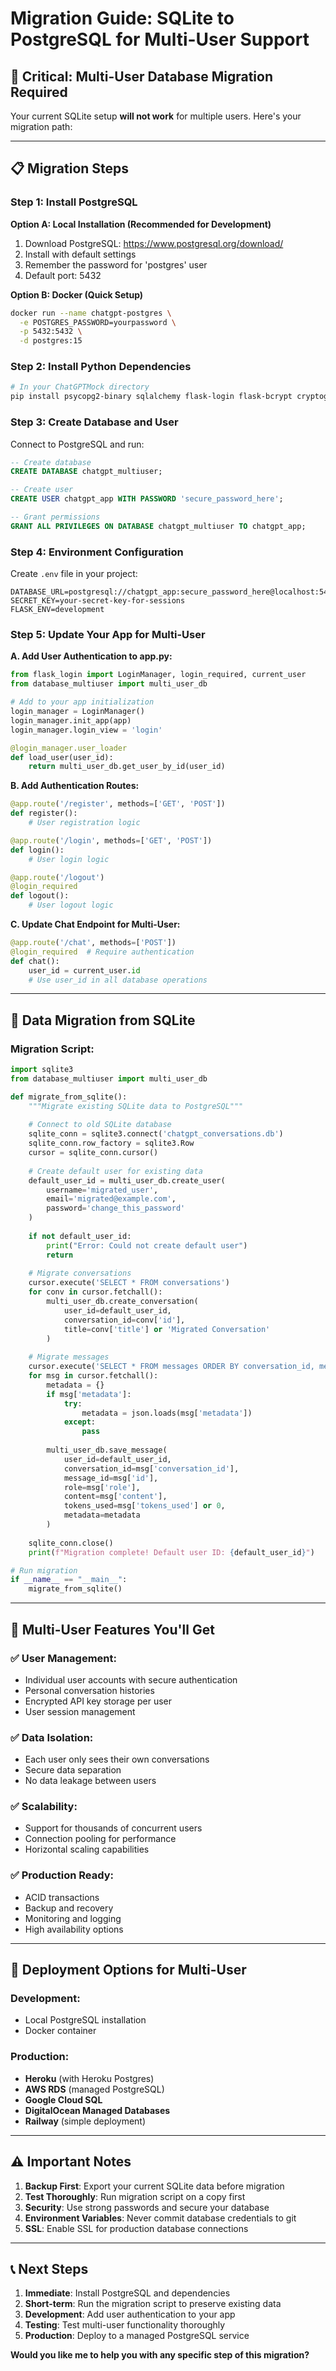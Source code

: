 # Migration Guide: SQLite to PostgreSQL for Multi-User Support

## 🚨 **Critical: Multi-User Database Migration Required**

Your current SQLite setup **will not work** for multiple users. Here's your migration path:

---

## 📋 **Migration Steps**

### **Step 1: Install PostgreSQL**

**Option A: Local Installation (Recommended for Development)**
1. Download PostgreSQL: https://www.postgresql.org/download/
2. Install with default settings
3. Remember the password for 'postgres' user
4. Default port: 5432

**Option B: Docker (Quick Setup)**
```bash
docker run --name chatgpt-postgres \
  -e POSTGRES_PASSWORD=yourpassword \
  -p 5432:5432 \
  -d postgres:15
```

### **Step 2: Install Python Dependencies**

```bash
# In your ChatGPTMock directory
pip install psycopg2-binary sqlalchemy flask-login flask-bcrypt cryptography
```

### **Step 3: Create Database and User**

Connect to PostgreSQL and run:
```sql
-- Create database
CREATE DATABASE chatgpt_multiuser;

-- Create user
CREATE USER chatgpt_app WITH PASSWORD 'secure_password_here';

-- Grant permissions
GRANT ALL PRIVILEGES ON DATABASE chatgpt_multiuser TO chatgpt_app;
```

### **Step 4: Environment Configuration**

Create `.env` file in your project:
```env
DATABASE_URL=postgresql://chatgpt_app:secure_password_here@localhost:5432/chatgpt_multiuser
SECRET_KEY=your-secret-key-for-sessions
FLASK_ENV=development
```

### **Step 5: Update Your App for Multi-User**

**A. Add User Authentication to app.py:**
```python
from flask_login import LoginManager, login_required, current_user
from database_multiuser import multi_user_db

# Add to your app initialization
login_manager = LoginManager()
login_manager.init_app(app)
login_manager.login_view = 'login'

@login_manager.user_loader
def load_user(user_id):
    return multi_user_db.get_user_by_id(user_id)
```

**B. Add Authentication Routes:**
```python
@app.route('/register', methods=['GET', 'POST'])
def register():
    # User registration logic

@app.route('/login', methods=['GET', 'POST'])
def login():
    # User login logic

@app.route('/logout')
@login_required
def logout():
    # User logout logic
```

**C. Update Chat Endpoint for Multi-User:**
```python
@app.route('/chat', methods=['POST'])
@login_required  # Require authentication
def chat():
    user_id = current_user.id
    # Use user_id in all database operations
```

---

## 🔄 **Data Migration from SQLite**

### **Migration Script:**

```python
import sqlite3
from database_multiuser import multi_user_db

def migrate_from_sqlite():
    """Migrate existing SQLite data to PostgreSQL"""
    
    # Connect to old SQLite database
    sqlite_conn = sqlite3.connect('chatgpt_conversations.db')
    sqlite_conn.row_factory = sqlite3.Row
    cursor = sqlite_conn.cursor()
    
    # Create default user for existing data
    default_user_id = multi_user_db.create_user(
        username='migrated_user',
        email='migrated@example.com',
        password='change_this_password'
    )
    
    if not default_user_id:
        print("Error: Could not create default user")
        return
    
    # Migrate conversations
    cursor.execute('SELECT * FROM conversations')
    for conv in cursor.fetchall():
        multi_user_db.create_conversation(
            user_id=default_user_id,
            conversation_id=conv['id'],
            title=conv['title'] or 'Migrated Conversation'
        )
    
    # Migrate messages
    cursor.execute('SELECT * FROM messages ORDER BY conversation_id, message_order')
    for msg in cursor.fetchall():
        metadata = {}
        if msg['metadata']:
            try:
                metadata = json.loads(msg['metadata'])
            except:
                pass
        
        multi_user_db.save_message(
            user_id=default_user_id,
            conversation_id=msg['conversation_id'],
            message_id=msg['id'],
            role=msg['role'],
            content=msg['content'],
            tokens_used=msg['tokens_used'] or 0,
            metadata=metadata
        )
    
    sqlite_conn.close()
    print(f"Migration complete! Default user ID: {default_user_id}")

# Run migration
if __name__ == "__main__":
    migrate_from_sqlite()
```

---

## 🎯 **Multi-User Features You'll Get**

### **✅ User Management:**
- Individual user accounts with secure authentication
- Personal conversation histories
- Encrypted API key storage per user
- User session management

### **✅ Data Isolation:**
- Each user only sees their own conversations
- Secure data separation
- No data leakage between users

### **✅ Scalability:**
- Support for thousands of concurrent users
- Connection pooling for performance
- Horizontal scaling capabilities

### **✅ Production Ready:**
- ACID transactions
- Backup and recovery
- Monitoring and logging
- High availability options

---

## 🚀 **Deployment Options for Multi-User**

### **Development:**
- Local PostgreSQL installation
- Docker container

### **Production:**
- **Heroku** (with Heroku Postgres)
- **AWS RDS** (managed PostgreSQL)
- **Google Cloud SQL**
- **DigitalOcean Managed Databases**
- **Railway** (simple deployment)

---

## ⚠️ **Important Notes**

1. **Backup First**: Export your current SQLite data before migration
2. **Test Thoroughly**: Run migration script on a copy first
3. **Security**: Use strong passwords and secure your database
4. **Environment Variables**: Never commit database credentials to git
5. **SSL**: Enable SSL for production database connections

---

## 📞 **Next Steps**

1. **Immediate**: Install PostgreSQL and dependencies
2. **Short-term**: Run the migration script to preserve existing data
3. **Development**: Add user authentication to your app
4. **Testing**: Test multi-user functionality thoroughly
5. **Production**: Deploy to a managed PostgreSQL service

**Would you like me to help you with any specific step of this migration?**
